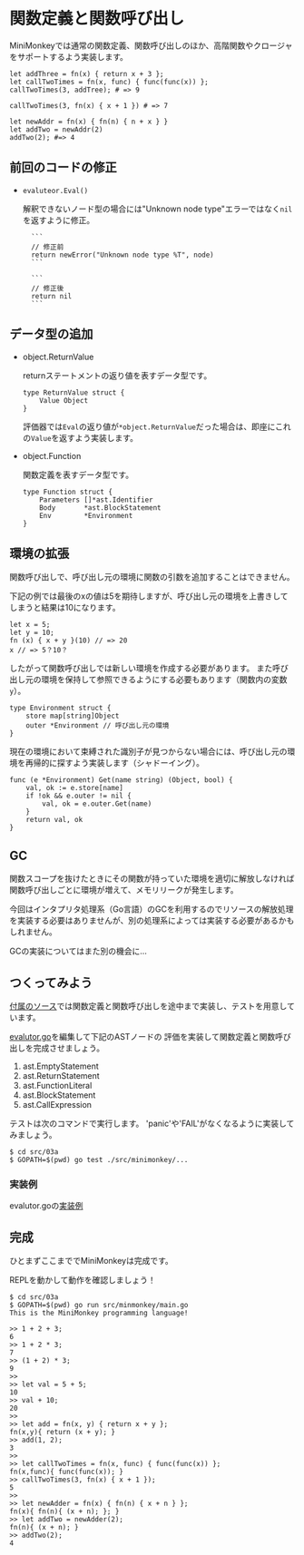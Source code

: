 # 関数定義と関数呼び出し

MiniMonkeyでは通常の関数定義、関数呼び出しのほか、高階関数やクロージャをサポートするよう実装します。

    let addThree = fn(x) { return x + 3 };
    let callTwoTimes = fn(x, func) { func(func(x)) };
    callTwoTimes(3, addTree); # => 9

    callTwoTimes(3, fn(x) { x + 1 }) # => 7

    let newAddr = fn(x) { fn(n) { n + x } }
    let addTwo = newAddr(2)
    addTwo(2); #=> 4


## 前回のコードの修正

* `evaluteor.Eval()`

    解釈できないノード型の場合には"Unknown node type"エラーではなく`nil`を返すように修正。

        ```
        // 修正前
        return newError("Unknown node type %T", node)
        ```

        ```
        // 修正後
        return nil
        ```


## データ型の追加

* object.ReturnValue

    returnステートメントの返り値を表すデータ型です。

    ```
    type ReturnValue struct {
        Value Object
    }
    ```


    評価器では`Eval`の返り値が`*object.ReturnValue`だった場合は、即座にこれの`Value`を返すよう実装します。

* object.Function

    関数定義を表すデータ型です。

    ```
    type Function struct {
        Parameters []*ast.Identifier
        Body       *ast.BlockStatement
        Env        *Environment
    }
    ```


## 環境の拡張

関数呼び出しで、呼び出し元の環境に関数の引数を追加することはできません。

下記の例では最後のxの値は5を期待しますが、呼び出し元の環境を上書きしてしまうと結果は10になります。

    let x = 5;
    let y = 10;
    fn (x) { x + y }(10) // => 20
    x // => 5？10？

したがって関数呼び出しでは新しい環境を作成する必要があります。
また呼び出し元の環境を保持して参照できるようにする必要もあります（関数内の変数`y`）。

    type Environment struct {
        store map[string]Object
        outer *Environment // 呼び出し元の環境
    }

現在の環境において束縛された識別子が見つからない場合には、呼び出し元の環境を再帰的に探すよう実装します（シャドーイング）。

    func (e *Environment) Get(name string) (Object, bool) {
        val, ok := e.store[name]
        if !ok && e.outer != nil {
            val, ok = e.outer.Get(name)
        }
        return val, ok
    }


## GC

関数スコープを抜けたときにその関数が持っていた環境を適切に解放しなければ関数呼び出しごとに環境が増えて、メモリリークが発生します。

今回はインタプリタ処理系（Go言語）のGCを利用するのでリソースの解放処理を実装する必要はありませんが、別の処理系によっては実装する必要があるかもしれません。

GCの実装についてはまた別の機会に...


## つくってみよう

[付属のソース](src/03a/src/minimonkey)では関数定義と関数呼び出しを途中まで実装し、テストを用意しています。

[evalutor.go](src/03a/src/minimonkey/evalutor/evalutor.go)を編集して下記のASTノードの
評価を実装して関数定義と関数呼び出しを完成させましょう。

1. ast.EmptyStatement
2. ast.ReturnStatement
3. ast.FunctionLiteral
4. ast.BlockStatement
5. ast.CallExpression

テストは次のコマンドで実行します。
'panic'や'FAIL'がなくなるように実装してみましょう。

    $ cd src/03a
    $ GOPATH=$(pwd) go test ./src/minimonkey/...


### 実装例

evalutor.goの[実装例](src/03a/src/minimonkey/evalutor/_evalutor.go)


## 完成

ひとまずここまででMiniMonkeyは完成です。

REPLを動かして動作を確認しましょう！

    $ cd src/03a
    $ GOPATH=$(pwd) go run src/minmonkey/main.go
    This is the MiniMonkey programming language!

    >> 1 + 2 + 3;
    6
    >> 1 + 2 * 3;
    7
    >> (1 + 2) * 3;
    9
    >>
    >> let val = 5 + 5;
    10
    >> val + 10;
    20
    >>
    >> let add = fn(x, y) { return x + y };
    fn(x,y){ return (x + y); }
    >> add(1, 2);
    3
    >>
    >> let callTwoTimes = fn(x, func) { func(func(x)) };
    fn(x,func){ func(func(x)); }
    >> callTwoTimes(3, fn(x) { x + 1 });
    5
    >>
    >> let newAdder = fn(x) { fn(n) { x + n } };
    fn(x){ fn(n){ (x + n); }; }
    >> let addTwo = newAdder(2);
    fn(n){ (x + n); }
    >> addTwo(2);
    4

